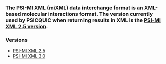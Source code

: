 ### The PSI-MI XML (miXML) data interchange format is an XML-based molecular interactions format. The version currently used by PSICQUIC when returning results in XML is the [PSI-MI XML 2.5 version](MIXML25Format.md).

### Versions
- [PSI-MI XML 2.5](MIXML25Format.md)
- [PSI-MI XML 3.0](MIXML30Format.md)